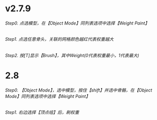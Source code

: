 # v2.7.9
###### Step0. 点选模型，在【Object Mode】同列表选项中选择【Weight Paint】
###### Step1. 点选任意骨头，关联的网格颜色越红代表权重越大
###### Step2. 按[T]显示【Brush】，其中Weight(0代表权重最小，1代表最大)

# 2.8
###### Step0. 【Object Mode】，选中模型，按住【shift】并选中骨骼，在【Object Mode】同列表选项中选择【Weight Paint】
###### Step1.  右边选择【顶点组】后，刷权重
